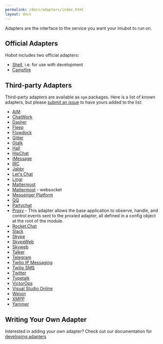 ```yaml
---
permalink: /docs/adapters/index.html
layout: docs
---
```


Adapters are the interface to the service you want your imubot to run on.

## Official Adapters

Hubot includes two official adapters:

* [Shell](/docs/adapters/shell.md), i.e. for use with development
* [Campfire](/docs/adapters/campfire.md)

## Third-party Adapters

Third-party adapters are available as `npm` packages. Here is a list of known
adapters, but please [submit an issue](https://github.com/github/imubot/issues)
to have yours added to the list:


* [AIM](https://github.com/shaundubuque/imubot-aim)
* [ChatWork](https://github.com/akiomik/imubot-chatwork)
* [Dasher](https://github.com/nebulist/imubot-dasher)
* [Fleep](https://github.com/anroots/imubot-fleep)
* [Flowdock](https://github.com/flowdock/imubot-flowdock)
* [Gitter](https://github.com/huafu/imubot-gitter2)
* [Gtalk](https://github.com/atmos/imubot-gtalk)
* [Hall](https://github.com/Hall/imubot-hall)
* [HipChat](https://github.com/hipchat/imubot-hipchat)
* [iMessage](https://github.com/lazerwalker/imubot-imessage)
* [IRC](https://github.com/nandub/imubot-irc)
* [Jabbr](https://github.com/smoak/imubot-jabbr)
* [Let's Chat](https://github.com/sdelements/imubot-lets-chat)
* [Lingr](https://github.com/miyagawa/imubot-lingr)
* [Mattermost](https://github.com/renanvicente/imubot-mattermost)
* [Mattermost](https://github.com/loafoe/imubot-matteruser) - websocket
* [Messenger Platform](https://github.com/ClaudeBot/imubot-messenger-bot)
* [QQ](https://github.com/xhan/qqbot)
* [Partychat](https://github.com/iangreenleaf/imubot-partychat-hooks)
* [Proxy](https://github.com/Hammertime38/imubot-proxy) - This adapter allows the base application to observe, handle, and control events sent to the proxied adapter, all defined in a config object at the root of the module.
* [Rocket.Chat](https://github.com/RocketChat/imubot-rocketchat)
* [Slack](https://github.com/slackhq/imubot-slack)
* [Skype](https://github.com/netpro2k/imubot-skype)
* [SkypeWeb](https://github.com/sdimkov/imubot-skype-web)
* [Skyweb](https://github.com/EllisV/imubot-skyweb)
* [Talker](https://github.com/unixcharles/imubot-talker)
* [Telegram](https://github.com/lukefx/imubot-telegram)
* [Twilio IP Messaging](https://github.com/philnash/imubot-twilio-ip-messaging)
* [Twilio SMS](https://github.com/jkarmel/imubot-twilio)
* [Twitter](https://github.com/MathildeLemee/imubot-twitter)
* [Typetalk](https://github.com/nulab/imubot-typetalk)
* [VictorOps](https://github.com/victorops/imubot-victorops)
* [Visual Studio Online](https://github.com/scrumdod/imubot-VSOnline)
* [Weixin](https://github.com/KasperDeng/Hubot-WeChat)
* [XMPP](https://github.com/markstory/imubot-xmpp)
* [Yammer](https://github.com/athieriot/imubot-yammer)

## Writing Your Own Adapter

Interested in adding your own adapter? Check out our documentation for [developing adapters](/docs/adapters/development.md)
